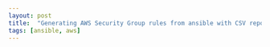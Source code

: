 ```yaml
---
layout: post
title:  "Generating AWS Security Group rules from ansible with CSV report"
tags: [ansible, aws]
---
```

